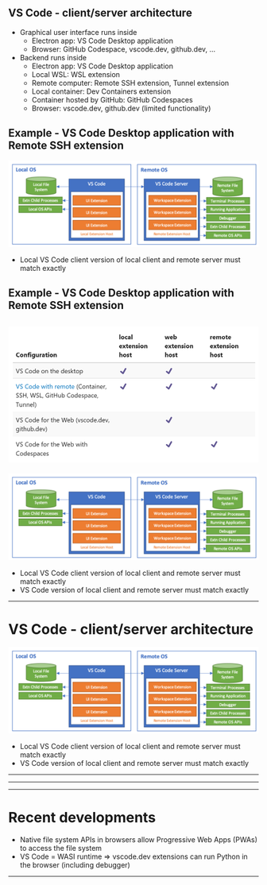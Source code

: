 ## VS Code - client/server architecture
- Graphical user interface runs inside
  - Electron app: VS Code Desktop application
  - Browser: GitHub Codespace, vscode.dev, github.dev, ...
- Backend runs inside
  - Electron app: VS Code Desktop application
  - Local WSL: WSL extension
  - Remote computer: Remote SSH extension, Tunnel extension
  - Local container: Dev Containers extension
  - Container hosted by GitHub: GitHub Codespaces
  - Browser: vscode.dev, github.dev (limited functionality)

## Example - VS Code Desktop application with Remote SSH extension
![VS Code architecture](static/architecture/architecture.png)
- Local VS Code client version of local client and remote server must match exactly

## Example - VS Code Desktop application with Remote SSH extension
![VS Code architecture](static/architecture/extensions.png)
---

![VS Code architecture](static/architecture/architecture.png)
- Local VS Code client version of local client and remote server must match exactly
- VS Code version of local client and remote server must match exactly

---

# VS Code - client/server architecture
![VS Code architecture](static/architecture/architecture.png)
- Local VS Code client version of local client and remote server must match exactly
- VS Code version of local client and remote server must match exactly

---

---


---

# Recent developments
- Native file system APIs in browsers allow Progressive Web Apps (PWAs) to access the file system
- VS Code = WASI runtime => vscode.dev extensions can run Python in the browser (including debugger)

---
